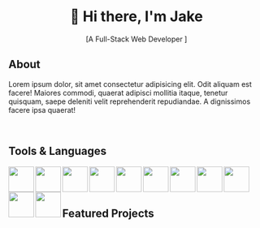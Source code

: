 <h1 align="center"> 🤖 Hi there, I'm Jake </h1>
<p align="center"> [A Full-Stack Web Developer ] </p>

<h2 align="left" >About</h2>
<p>Lorem ipsum dolor, sit amet consectetur adipisicing elit. Odit aliquam est facere! Maiores commodi, quaerat adipisci mollitia itaque, tenetur quisquam, saepe deleniti velit reprehenderit repudiandae. A dignissimos facere ipsa quaerat!
</p>
<br>
<h2 align="left" >Tools & Languages </h2>
<img align="left" height=50 width=50 src="https://cdn.jsdelivr.net/gh/devicons/devicon/icons/javascript/javascript-plain.svg" /> 
<img align="left" height=50 width=50 src="https://cdn.jsdelivr.net/gh/devicons/devicon/icons/html5/html5-original.svg" />
<img align="left" height=50 width=50 src="https://cdn.jsdelivr.net/gh/devicons/devicon/icons/css3/css3-original.svg" />
<img align="left" height=50 width=50 src="https://cdn.jsdelivr.net/gh/devicons/devicon/icons/bootstrap/bootstrap-original.svg" />
<img align="left" height=50 width=50 src="https://cdn.jsdelivr.net/gh/devicons/devicon/icons/sass/sass-original.svg" />
<img align="left" height=50 width=50 src="https://cdn.jsdelivr.net/gh/devicons/devicon/icons/mongodb/mongodb-original.svg" />
<img align="left" height=50 width=50 src="https://cdn.jsdelivr.net/gh/devicons/devicon/icons/express/express-original.svg" />
<img align="left" height=50 width=50 src="https://cdn.jsdelivr.net/gh/devicons/devicon/icons/vuejs/vuejs-original.svg" />
<img align="left" height=50 width=50 src="https://cdn.jsdelivr.net/gh/devicons/devicon/icons/nodejs/nodejs-original.svg" />
<img align="left" height=50 width=50 src="https://cdn.jsdelivr.net/gh/devicons/devicon/icons/npm/npm-original-wordmark.svg" />
<img align="left" height=50 width=50 src="https://cdn.jsdelivr.net/gh/devicons/devicon/icons/github/github-original.svg" />
<br> <br> <br>
<h2>Featured Projects </h2>



          
          
